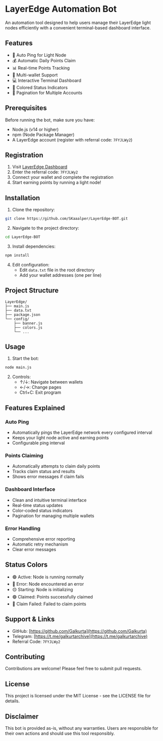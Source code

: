 # LayerEdge Automation Bot

An automation tool designed to help users manage their LayerEdge light nodes efficiently with a convenient terminal-based dashboard interface.

## Features

- 🚀 Auto Ping for Light Node
- 💰 Automatic Daily Points Claim
- 📊 Real-time Points Tracking
- 🎯 Multi-wallet Support
- 💻 Interactive Terminal Dashboard
- 🎨 Colored Status Indicators
- 📱 Pagination for Multiple Accounts

## Prerequisites

Before running the bot, make sure you have:

- Node.js (v14 or higher)
- npm (Node Package Manager)
- A LayerEdge account (register with referral code: `7FYJLWy2`)

## Registration

1. Visit [LayerEdge Dashboard](https://dashboard.layeredge.io)
2. Enter the referral code: `7FYJLWy2`
3. Connect your wallet and complete the registration
4. Start earning points by running a light node!

## Installation

1. Clone the repository:

```bash
git clone https://github.com/SKaaalper/LayerEdge-BOT.git
```

2. Navigate to the project directory:

```bash
cd LayerEdge-BOT
```

3. Install dependencies:

```bash
npm install
```

4. Edit configuration:
   - Edit `data.txt` file in the root directory
   - Add your wallet addresses (one per line)

## Project Structure

```
LayerEdge/
├── main.js
├── data.txt
├── package.json
└── config/
    ├── banner.js
    ├── colors.js
    └── ...
```

## Usage

1. Start the bot:

```bash
node main.js
```

2. Controls:
   - ↑/↓: Navigate between wallets
   - ←/→: Change pages
   - Ctrl+C: Exit program

## Features Explained

### Auto Ping

- Automatically pings the LayerEdge network every configured interval
- Keeps your light node active and earning points
- Configurable ping interval

### Points Claiming

- Automatically attempts to claim daily points
- Tracks claim status and results
- Shows error messages if claim fails

### Dashboard Interface

- Clean and intuitive terminal interface
- Real-time status updates
- Color-coded status indicators
- Pagination for managing multiple wallets

### Error Handling

- Comprehensive error reporting
- Automatic retry mechanism
- Clear error messages

## Status Colors

- 🟢 Active: Node is running normally
- 🔴 Error: Node encountered an error
- 🟡 Starting: Node is initializing
- 🟢 Claimed: Points successfully claimed
- 🔴 Claim Failed: Failed to claim points

## Support & Links

- GitHub: [https://github.com/Galkurta](https://github.com/Galkurta)
- Telegram: [https://t.me/galkurtarchive](https://t.me/galkurtarchive)
- Referral Code: `7FYJLWy2`

## Contributing

Contributions are welcome! Please feel free to submit pull requests.

## License

This project is licensed under the MIT License - see the LICENSE file for details.

## Disclaimer

This bot is provided as-is, without any warranties. Users are responsible for their own actions and should use this tool responsibly.
